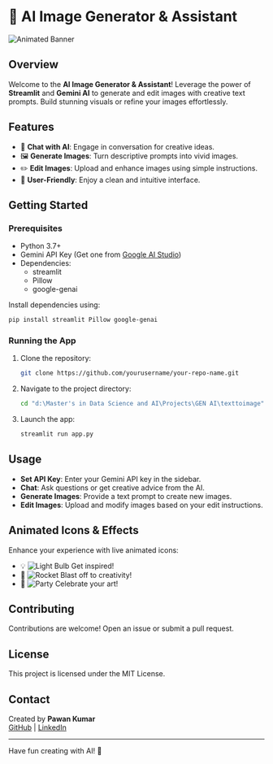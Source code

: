 # 🎨 AI Image Generator & Assistant

![Animated Banner](https://media.giphy.com/media/xT0xeJpnrWC4XWblEk/giphy.gif)

## Overview

Welcome to the **AI Image Generator & Assistant**! Leverage the power of **Streamlit** and **Gemini AI** to generate and edit images with creative text prompts. Build stunning visuals or refine your images effortlessly.

## Features

- 💬 **Chat with AI**: Engage in conversation for creative ideas.
- 🖼️ **Generate Images**: Turn descriptive prompts into vivid images.
- ✏️ **Edit Images**: Upload and enhance images using simple instructions.
- 🚀 **User-Friendly**: Enjoy a clean and intuitive interface.

## Getting Started

### Prerequisites

- Python 3.7+
- Gemini API Key (Get one from [Google AI Studio](https://makersuite.google.com/))
- Dependencies:
  - streamlit
  - Pillow
  - google-genai

Install dependencies using:
```bash
pip install streamlit Pillow google-genai
```

### Running the App

1. Clone the repository:
   ```bash
   git clone https://github.com/yourusername/your-repo-name.git
   ```
2. Navigate to the project directory:
   ```bash
   cd "d:\Master's in Data Science and AI\Projects\GEN AI\texttoimage"
   ```
3. Launch the app:
   ```bash
   streamlit run app.py
   ```

## Usage

- **Set API Key**: Enter your Gemini API key in the sidebar.
- **Chat**: Ask questions or get creative advice from the AI.
- **Generate Images**: Provide a text prompt to create new images.
- **Edit Images**: Upload and modify images based on your edit instructions.

## Animated Icons & Effects

Enhance your experience with live animated icons:
- 💡 ![Light Bulb](https://media.giphy.com/media/26xBs1XMaJUxQ3fqI/giphy.gif) Get inspired!
- 🚀 ![Rocket](https://media.giphy.com/media/3oEjI6SIIHBdRxXI40/giphy.gif) Blast off to creativity!
- 🎉 ![Party](https://media.giphy.com/media/l3q2K5jinAlChoCLS/giphy.gif) Celebrate your art!

## Contributing

Contributions are welcome! Open an issue or submit a pull request.

## License

This project is licensed under the MIT License.

## Contact

Created by **Pawan Kumar**  
[GitHub](https://github.com/pawan941394/) | [LinkedIn](https://www.linkedin.com/in/pawan941394/)

---

Have fun creating with AI! 🚀
